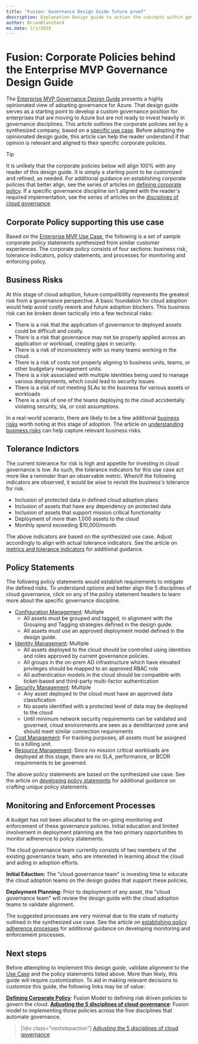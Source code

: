 ```yaml
---
title: "Fusion: Governance Design Guide future proof"
description: Explanation Design guide to action the concepts within governance.
author: BrianBlanchard
ms.date: 2/1/2019
---
```


# Fusion: Corporate Policies behind the Enterprise MVP Governance Design Guide

The [Enterprise MVP Governance Design Guide](./design-guide.md) presents a highly opinionated view of adopting governance for Azure. That design guide serves as a starting point to develop a custom governance position for enterprises that are moving to Azure but are not ready to invest heavily in governance disciplines. This article outlines the corporate policies set by a synthesized company, based on a [specific use case](./use-case.md). Before adopting the opinionated design guide, this article can help the reader understand if that opinion is relevant and aligned to their specific corporate policies.

> [!TIP]
> It is unlikely that the corporate policies below will align 100% with any reader of this design guide. It is simply a starting point to be customized and refined, as needed. For additional guidance on establishing corporate policies that better align, see the series of articles on [defining corporate policy](../../policy-compliance/overview.md). If a specific governance discipline isn't aligned with the reader's required implementation, see the series of articles on the [disciplines of cloud governance](../../governance-disciplines.md).

## Corporate Policy supporting this use case

Based on the [Enterprise MVP Use Case](./use-case.md), the following is a set of sample corporate policy statements synthesized from similar customer experiences.
The corporate policy consists of four sections: business risk, tolerance indicators, policy statements, and processes for monitoring and enforcing policy.

## Business Risks

At this stage of cloud adoption, future compatibility represents the greatest risk from a governance perspective. A basic foundation for cloud adoption would help avoid costly rework and future adoption blockers. This business risk can be broken down tactically into a few technical risks:

* There is a risk that the application of governance to deployed assets could be difficult and costly.
* There is a risk that governance may not be properly applied across an application or workload, creating gaps in security.
* There is a risk of inconsistency with so many teams working in the cloud.
* There is a risk of costs not properly aligning to business units, teams, or other budgetary management units.
* There is a risk associated with multiple identities being used to manage various deployments, which could lead to security issues.
* There is a risk of not meeting SLAs to the business for various assets or workloads
* There is a risk of one of the teams deploying to the cloud accidentally violating security, sla, or cost assumptions.

In a real-world scenario, there are likely to be a few additional [business risks](../../policy-compliance/understanding-business-risk.md) worth noting at this stage of adoption. The article on [understanding business risks](../../policy-compliance/understanding-business-risk.md) can help capture relevant business risks.

## Tolerance Indictors

The current tolerance for risk is high and appetite for investing in cloud governance is low. As such, the tolerance indicators for this use case act more like a reminder than an observable metric. When/if the following indicators are observed, it would be wise to revisit the business's tolerance for risk.

* Inclusion of protected data in defined cloud adoption plans
* Inclusion of assets that have any dependency on protected data
* Inclusion of assets that support mission critical functionality
* Deployment of more than 1,000 assets to the cloud
* Monthly spend exceeding $10,000/month

The above indicators are based on the synthesized use case. Adjust accordingly to align with actual tolerance indicators. See the article on [metrics and tolerance indicators](../../policy-compliance/risk-tolerance.md) for additional guidance.

## Policy Statements

The following policy statements would establish requirements to mitigate the defined risks. To understand options and better align the 5 disciplines of cloud governance, click on any of the policy statement headers to learn more about the specific governance discipline.

* [Configuration Management](../../configuration-management/overview.md): Multiple
    * All assets must be grouped and tagged, in alignment with the Grouping and Tagging strategies defined in the design guide.
    * All assets must use an approved deployment model defined in the design guide.
* [Identity Management](../../identity-management/overview.md): Multiple
    * All assets deployed to the cloud should be controlled using identities and roles approved by current governance policies.
    * All groups in the on-prem AD infrastructure which have elevated privileges should be mapped to an approved RBAC role
    * All authentication models in the cloud should be compatible with ticket-based and third-party multi-factor authentication  
* [Security Management](../../security-management/overview.md): Multiple
    * Any asset deployed to the cloud must have an approved data classification
    * No assets identified with a protected level of data may be deployed to the cloud
    * Until minimum network security requirements can be validated and governed, cloud environments are seen as a demilitarized zone and should meet similar connection requirements
* [Cost Management](../../cost-management/overview.md): For tracking purposes, all assets must be assigned to a billing unit.
* [Resource Management](../../resource-management/overview.md): Since no mission critical workloads are deployed at this stage, there are no SLA, performance, or BCDR requirements to be governed.

The above policy statements are based on the synthesized use case. See the article on [developing policy statements](../../policy-compliance/define-policy.md) for additional guidance on crafting unique policy statements.

## Monitoring and Enforcement Processes

A budget has not been allocated to the on-going monitoring and enforcement of these governance policies. Initial education and limited involvement in deployment planning are the two primary opportunities to monitor adherence to policy statements.

The cloud governance team currently consists of two members of the existing governance team, who are interested in learning about the cloud and aiding in adoption efforts.

**Initial Eduction:** The "cloud governance team" is investing time to educate the cloud adoption teams on the design guides that support these policies.

**Deployment Planning:** Prior to deployment of any asset, the "cloud governance team" will review the design guide with the cloud adoption teams to validate alignment.

The suggested processes are very minimal due to the state of maturity outlined in the synthesized use case. See the article on [establishing policy adherence processes](../../policy-compliance/processes.md) for additional guidance on developing monitoring and enforcement processes.

## Next steps

Before attempting to implement this design guide, validate alignment to the [Use Case](./use-case.md) and the policy statements listed above.
More than likely, this guide will require customization. To aid in making relevant decisions to customize this guide, the following links may be of value:

**[Defining Corporate Policy](../../policy-compliance/overview.md)**: Fusion Model to defining risk driven policies to govern the cloud.
**[Adjusting the 5 disciplines of cloud governance](../../governance-disciplines.md)**: Fusion model to implementing those policies across the five disciplines that automate governance.

> [!div class="nextstepaction"]
> [Adjusting the 5 disciplines of cloud governance](../../governance-disciplines.md)
